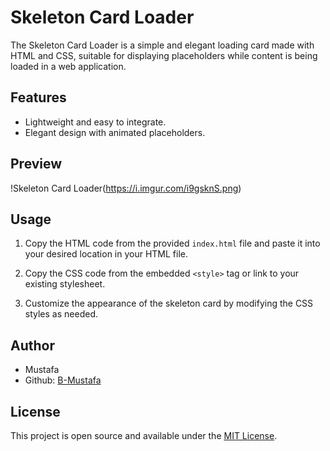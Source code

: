 # Skeleton Card Loader

The Skeleton Card Loader is a simple and elegant loading card made with HTML and CSS, suitable for displaying placeholders while content is being loaded in a web application.

## Features

- Lightweight and easy to integrate.
- Elegant design with animated placeholders.

## Preview

!Skeleton Card Loader(https://i.imgur.com/i9gsknS.png)

## Usage

1. Copy the HTML code from the provided `index.html` file and paste it into your desired location in your HTML file.

2. Copy the CSS code from the embedded `<style>` tag or link to your existing stylesheet.

3. Customize the appearance of the skeleton card by modifying the CSS styles as needed.


## Author

- Mustafa
- Github: [B-Mustafa](https://github.com/B-Mustafa)

## License

This project is open source and available under the [MIT License](LICENSE).
